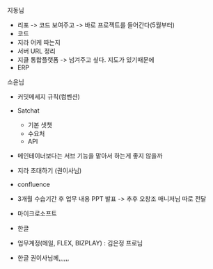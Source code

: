



지동님
- 리포 -> 코드 보여주고 -> 바로 프로젝트를 들어간다(5월부터)
- 코드
- 지라 어케 따는지
- 서버 URL 정리
- 지클 통합플랫폼 -> 넘겨주고 싶다. 지도가 있기때문에
- ERP 


소윤님
- 커밋메세지 규칙(컴벤션)
- Satchat
	- 기본 샛챗
	- 수요처
	- API
- 메인테이너보다는 서브 기능을 맡아서 하는게 좋지 않을까



- 지라 초대하기 (권이사님)
- confluence
- 3개월 수습기간 후 업무 내용 PPT 발표 -> 추후 오창조 매니저님 따로 전달
- 마이크로소프트
- 한글
- 업무계정(메일, FLEX, BIZPLAY) : 김은정 프로님




- 한글 권이사님께,,,,,,